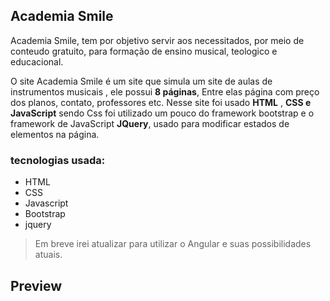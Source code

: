 ## Academia Smile

Academia Smile, tem por objetivo servir aos necessitados, por meio de conteudo gratuito, para formação de ensino musical, teologico e educacional.

O site Academia Smile é um site que simula um site de aulas de instrumentos musicais , ele possui <strong>8 páginas</strong>,
Entre elas página com preço dos planos, contato, professores etc. Nesse site foi usado <strong>HTML</strong> , <strong>CSS e JavaScript</strong> sendo
Css foi utilizado um pouco do framework bootstrap e o framework de JavaScript <strong>JQuery</strong>, usado para modificar estados de elementos na página.

### tecnologias usada:

- HTML
- CSS
- Javascript
- Bootstrap
- jquery

>Em breve irei atualizar para utilizar o Angular e suas possibilidades atuais.

## Preview
